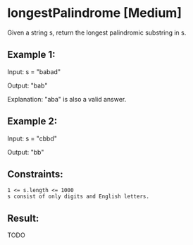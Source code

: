 # longestPalindrome [Medium]

Given a string s, return the longest palindromic substring in s.

## Example 1:

Input: s = "babad"

Output: "bab"

Explanation: "aba" is also a valid answer.

## Example 2:

Input: s = "cbbd"

Output: "bb"

## Constraints:

    1 <= s.length <= 1000
    s consist of only digits and English letters.

## Result:

TODO